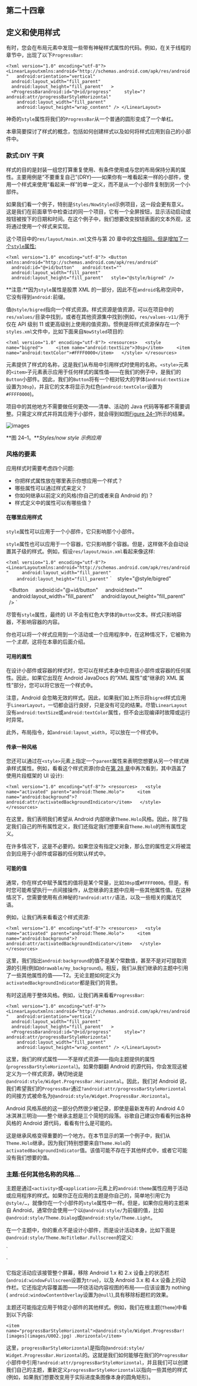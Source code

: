 ## 第二十四章

## 定义和使用样式

有时，您会在布局元素中发现一些带有神秘样式属性的代码。例如，在关于线程的章节中，出现了以下`ProgressBar`:

`<?xml version="1.0" encoding="utf-8"?>
<LinearLayoutxmlns:android="http://schemas.android.com/apk/res/android"
  android:orientation="vertical"
  android:layout_width="fill_parent"
  android:layout_height="fill_parent"
  >
  <ProgressBarandroid:id="@+id/progress"
    style="?android:attr/progressBarStyleHorizontal"
    android:layout_width="fill_parent"
    android:layout_height="wrap_content" />
</LinearLayout>`

神奇的`style`属性将我们的`ProgressBar`从一个普通的圆形变成了一个单杠。

本章简要探讨了样式的概念，包括如何创建样式以及如何将样式应用到自己的小部件中。

### 款式:DIY 干爽

样式的目的是封装一组您打算重复使用、有条件使用或与您的布局保持分离的属性。主要用例是“不要重复自己”(DRY)——如果你有一堆看起来一样的小部件，使用一个样式来使用“看起来一样”的单一定义，而不是从一个小部件复制到另一个小部件。

如果我们看一个例子，特别是`Styles/NowStyled`示例项目，这一段会更有意义。这是我们在前面章节中检查过的同一个项目，它有一个全屏按钮，显示活动启动或按钮被按下的日期和时间。在这个例子中，我们想要改变按钮表面的文本外观，这将通过使用一个样式来实现。

这个项目中的`res/layout/main.xml`文件与第 20 章中的[文件相同，但是增加了一个`style`属性:](20.html#ch20)

`<?xml version="1.0" encoding="utf-8"?>
<Button xmlns:android="http://schemas.android.com/apk/res/android"
  android:id="@+id/button"
  android:text=""
  android:layout_width="fill_parent"
  android:layout_height="fill_parent"
  style="@style/bigred"
/>`

**注意:**因为`style`属性是股票 XML 的一部分，因此不在`android`名称空间中，它没有得到`android:`前缀。

值`@style/bigred`指向一个样式资源。样式资源是值资源，可以在项目中的`res/values/`目录中找到，或者在其他资源集中找到(例如，`res/values-v11/`用于仅在 API 级别 11 或更高级别上使用的值资源)。惯例是将样式资源保存在一个`styles.xml`文件中，比如下面来自`NowStyled`项目的:

`<?xml version="1.0" encoding="utf-8"?>
<resources>
  <style name="bigred">
    <item name="android:textSize">30sp</item>
    <item name="android:textColor">#FFFF0000</item>
  </style>
</resources>`

元素提供了样式的名称，这是我们从布局中引用样式时使用的名称。`<style>`元素的`<item>`子元素表示应用于任何样式的属性值——在我们的例子中，是我们的`Button`小部件。因此，我们的`Button`将有一个相对较大的字体(`android:textSize`设置为`30sp`)，并且它的文本将显示为红色(`android:textColor`设置为`#FFFF0000`)。

项目中的其他地方不需要做任何更改——清单、活动的 Java 代码等等都不需要调整。只需定义样式并将其应用于小部件，就会得到如图[Figure 24–1](#fig_24_1)所示的结果。

![images](images/2401.jpg)

**图 24–1。***Styles/now style 示例应用*

### 风格的要素

应用样式时需要考虑四个问题:

*   你把样式属性放在哪里表示你想应用一个样式？
*   哪些属性可以通过样式来定义？
*   你如何继承以前定义的风格(你自己的或者来自 Android 的)？
*   样式定义中的属性可以有哪些值？

#### 在哪里应用样式

`style`属性可以应用于一个小部件，它只影响那个小部件。

`style`属性也可以应用于一个容器，它只影响那个容器。但是，这样做不会自动设置其子级的样式。例如，假设`res/layout/main.xml`看起来像这样:

`<?xml version="1.0" encoding="utf-8"?>
<LinearLayoutxmlns:android="http://schemas.android.com/apk/res/android"
    android:layout_width="fill_parent"
    android:layout_height="fill_parent"` `    style="@style/bigred"
>
  <Button
    android:id="@+id/button"
    android:text=""
    android:layout_width="fill_parent"
    android:layout_height="fill_parent"
  />
</LinearLayout>`

尽管有`style`属性，最终的 UI 不会有红色大字体的`Button`文本。样式只影响容器，不影响容器的内容。

你也可以将一个样式应用到一个活动或一个应用程序中，在这种情况下，它被称为一个*主题*，这将在本章的后面介绍。

#### 可用的属性

在设计小部件或容器的样式时，您可以在样式本身中应用该小部件或容器的任何属性。因此，如果它出现在 Android JavaDocs 的“XML 属性”或“继承的 XML 属性”部分，您可以将它放在一个样式中。

注意，Android 会忽略无效的样式。因此，如果我们如上所示将`bigred`样式应用于`LinearLayout`，一切都会运行良好，只是没有可见的结果。尽管`LinearLayout`没有`android:textSize`或`android:textColor`属性，但不会出现编译时故障或运行时异常。

此外，布局指令，如`android:layout_width`，可以放在一个样式中。

#### 传承一种风格

您还可以通过在`<style>`元素上指定一个`parent`属性来表明您想要从另一个样式继承样式属性。例如，看看这个样式资源(你会在[第 28 章](28.html#ch28)中再次看到，其中涵盖了使用片段框架的 UI 设计):

`<?xml version="1.0" encoding="utf-8"?>
<resources>
  <style name="activated" parent="android:Theme.Holo">
    <item name="android:background">?android:attr/activatedBackgroundIndicator</item>
  </style>
</resources>`

在这里，我们表明我们希望从 Android 内部继承`Theme.Holo`风格。因此，除了指定我们自己的所有属性定义，我们还指定我们想要来自`Theme.Holo`的所有属性定义。

在许多情况下，这是不必要的。如果您没有指定父对象，那么您的属性定义将被混合到应用于小部件或容器的任何默认样式中。

#### 可能的值

通常，你在样式中赋予属性的值将是某个常量，比如`30sp`或`#FFFF0000`。但是，有时您可能希望执行一点间接操作，从您继承的主题中应用一些其他属性值。在这种情况下，您需要使用有点神秘的`?android:attr/`语法，以及一些相关的魔法咒语。

例如，让我们再来看看这个样式资源:

`<?xml version="1.0" encoding="utf-8"?>
<resources>
  <style name="activated" parent="android:Theme.Holo">
    <item name="android:background">?android:attr/activatedBackgroundIndicator</item>
  </style>
</resources>`

这里，我们指出`android:background`的值不是某个常数值，甚至不是对可提取资源的引用(例如`@drawable/my_background`)。相反，我们从我们继承的主题中引用了一些其他属性的值——T2。无论主题如何定义为`activatedBackgroundIndicator`都是我们的背景。

有时这适用于整体风格。例如，让我们再来看看`ProgressBar`:

`<?xml version="1.0" encoding="utf-8"?>
<LinearLayoutxmlns:android="http://schemas.android.com/apk/res/android"
  android:orientation="vertical"
  android:layout_width="fill_parent"
  android:layout_height="fill_parent"
  >
  <ProgressBarandroid:id="@+id/progress"
    style="?android:attr/progressBarStyleHorizontal"
    android:layout_width="fill_parent"
    android:layout_height="wrap_content" />
</LinearLayout>`

这里，我们的样式属性——不是样式资源——指向主题提供的属性(`progressBarStyleHorizontal`)。如果你翻翻 Android 的源代码，你会发现这被定义为一个样式资源，确切地说是`@android:style/Widget.ProgressBar.Horizontal`。因此，我们对 Android 说，我们希望我们的`ProgressBar`通过`?android:attr/progressBarStyleHorizontal`的间接方式被命名为`@android:style/Widget.ProgressBar.Horizontal`。

Android 风格系统的这一部分仍然很少被记录，即使是最新发布的 Android 4.0 冰淇淋三明治——整个继承主题是三个简短的段落。谷歌自己建议你看看列出各种风格的 Android 源代码，看看有什么是可能的。

这是继承风格变得重要的一个地方。在本节显示的第一个例子中，我们从`Theme.Holo`继承，因为我们特别想要来自`Theme.Holo`的 `activatedBackgroundIndicator`值。该值可能不存在于其他样式中，或者它可能没有我们想要的值。

### 主题:任何其他名称的风格…

主题是通过`<activity>`或`<application>`元素上的`android:theme`属性应用于活动或应用程序的样式。如果你正在应用的主题是你自己的，简单地引用它为`@style/…`，就像你在一个小部件的`style`属性中一样。但是，如果你应用的主题来自 Android，通常你会使用一个以`@android:style/`为前缀的值，比如`@android:style/Theme.Dialog`或`@android:style/Theme.Light`。

在一个主题中，你的重点不是设计小部件，而是设计活动本身。比如下面是`@android:style/Theme.NoTitleBar.Fullscreen`的定义:

`<!-- Variant of the default (dark) theme that has no title bar and
 fills the entire screen -->
<style name="Theme.NoTitleBar.Fullscreen">
  <item name="android:windowFullscreen">true</item>
  <item name="android:windowContentOverlay">@null</item>
</style>`

它指定活动应该接管整个屏幕，移除 Android 1.x 和 2.x 设备上的状态栏(`android:windowFullscreen`设置为`true`)，以及 Android 3.x 和 4.x 设备上的动作栏。它还指定内容覆盖图——环绕活动内容视图的布局——应该设置为 nothing ( `android:windowContentOverlay`设置为`@null`),具有移除标题栏的效果。

主题还可能指定应用于特定小部件的其他样式。例如，我们在根主题(`Theme`)中看到以下内容:

`<item name="progressBarStyleHorizontal">@android:style/Widget.ProgressBar![images](images/U002.jpg)
.Horizontal</item>`

这里，`progressBarStyleHorizontal`是指向`@android:style/ Widget.ProgressBar.Horizontal`的。这就是我们如何能够在我们的`ProgressBar`小部件中引用`?android:attr/progressBarStyleHorizontal`，并且我们可以创建我们自己的主题，重新定义`progressBarStyleHorizontal`以指向一些其他的样式(例如，如果我们想要改变用于实际进度条图像本身的圆角矩形)。